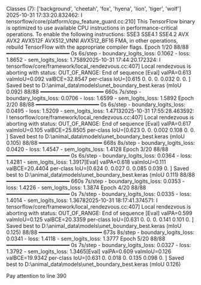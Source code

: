 Classes (7): ['background', 'cheetah', 'fox', 'hyena', 'lion', 'tiger', 'wolf']
2025-10-31 17:33:20.832462: I tensorflow/core/platform/cpu_feature_guard.cc:210] This TensorFlow binary is optimized to use available CPU instructions in performance-critical operations.
To enable the following instructions: SSE3 SSE4.1 SSE4.2 AVX AVX2 AVX512F AVX512_VNNI AVX512_BF16 FMA, in other operations, rebuild TensorFlow with the appropriate compiler flags.
Epoch 1/20
88/88 ━━━━━━━━━━━━━━━━━━━━ 0s 6s/step - boundary_logits_loss: 0.1062 - loss: 1.8652 - sem_logits_loss: 1.75892025-10-31 17:44:20.172324: I tensorflow/core/framework/local_rendezvous.cc:407] Local rendezvous is aborting with status: OUT_OF_RANGE: End of sequence
[Eval] valPA=0.613  valmIoU=0.092  valBCE=32.8547  per-class IoU=[0.615 0.    0.    0.    0.032 0.    0.   ]
Saved best to D:\animal_data\models\unet_boundary_best.keras (mIoU 0.092)
88/88 ━━━━━━━━━━━━━━━━━━━━ 660s 7s/step - boundary_logits_loss: 0.0706 - loss: 1.6599 - sem_logits_loss: 1.5892
Epoch 2/20
88/88 ━━━━━━━━━━━━━━━━━━━━ 0s 6s/step - boundary_logits_loss: 0.0495 - loss: 1.5209 - sem_logits_loss: 1.47132025-10-31 17:55:28.463592: I tensorflow/core/framework/local_rendezvous.cc:407] Local rendezvous is aborting with status: OUT_OF_RANGE: End of sequence
[Eval] valPA=0.617  valmIoU=0.105  valBCE=25.8505  per-class IoU=[0.623 0.    0.    0.002 0.108 0.    0.   ]
Saved best to D:\animal_data\models\unet_boundary_best.keras (mIoU 0.105)
88/88 ━━━━━━━━━━━━━━━━━━━━ 668s 8s/step - boundary_logits_loss: 0.0420 - loss: 1.4547 - sem_logits_loss: 1.4128
Epoch 3/20
88/88 ━━━━━━━━━━━━━━━━━━━━ 0s 6s/step - boundary_logits_loss: 0.0364 - loss: 1.4281 - sem_logits_loss: 1.3917[Eval] valPA=0.618  valmIoU=0.111  valBCE=20.4404  per-class IoU=[0.624 0.    0.027 0.    0.085 0.039 0.   ]
Saved best to D:\animal_data\models\unet_boundary_best.keras (mIoU 0.111)
88/88 ━━━━━━━━━━━━━━━━━━━━ 660s 7s/step - boundary_logits_loss: 0.0353 - loss: 1.4226 - sem_logits_loss: 1.3874
Epoch 4/20
88/88 ━━━━━━━━━━━━━━━━━━━━ 0s 7s/step - boundary_logits_loss: 0.0335 - loss: 1.4014 - sem_logits_loss: 1.36782025-10-31 18:17:41.374571: I tensorflow/core/framework/local_rendezvous.cc:407] Local rendezvous is aborting with status: OUT_OF_RANGE: End of sequence
[Eval] valPA=0.599  valmIoU=0.125  valBCE=20.3359  per-class IoU=[0.631 0.    0.    0.    0.141 0.101 0.   ]
Saved best to D:\animal_data\models\unet_boundary_best.keras (mIoU 0.125)
88/88 ━━━━━━━━━━━━━━━━━━━━ 673s 8s/step - boundary_logits_loss: 0.0341 - loss: 1.4118 - sem_logits_loss: 1.3777
Epoch 5/20
88/88 ━━━━━━━━━━━━━━━━━━━━ 0s 7s/step - boundary_logits_loss: 0.0327 - loss: 1.3792 - sem_logits_loss: 1.3465[Eval] valPA=0.609  valmIoU=0.126  valBCE=19.9342  per-class IoU=[0.631 0.    0.018 0.    0.135 0.098 0.   ]
Saved best to D:\animal_data\models\unet_boundary_best.keras (mIoU 0.126)


Pay attention to line 390